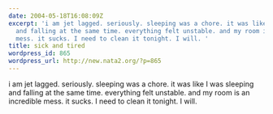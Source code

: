 ```yaml
---
date: 2004-05-18T16:08:09Z
excerpt: 'i am jet lagged. seriously. sleeping was a chore. it was like I was sleeping
  and falling at the same time. everything felt unstable. and my room is an incredible
  mess. it sucks. I need to clean it tonight. I will. '
title: sick and tired
wordpress_id: 865
wordpress_url: http://new.nata2.org/?p=865
---
```


i am jet lagged. seriously. sleeping was a chore. it was like I was sleeping and falling at the same time. everything felt unstable. and my room is an incredible mess. it sucks. I need to clean it tonight. I will. 
